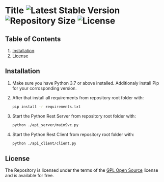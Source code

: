 # Title ![Latest Stable Version](https://img.shields.io/github/v/release/florianschleuss/restful-python-api) ![Repository Size](https://img.shields.io/github/repo-size/florianschleuss/restful-python-api) ![License](https://img.shields.io/github/license/florianschleuss/restful-python-api)

## Table of Contents

1. [Installation](#installation)
2. [License](#license)

## Installation

1. Make sure you have Python 3.7 or above installed. Additionaly install Pip for your corrosponding version.

2. After that install all requirements from repository root folder with:

   ``` bash
   pip install -r requirements.txt
   ```

3. Start the Python Rest Server from repository root folder with:

   ``` bash
   python ./api_server/mainSvc.py
   ```

4. Start the Python Rest Client from repository root folder with:

   ``` bash
   python ./api_client/client.py
   ```

## License

The Repository is licensed under the terms of the [GPL Open Source](LICENSE) license and is available for free.

